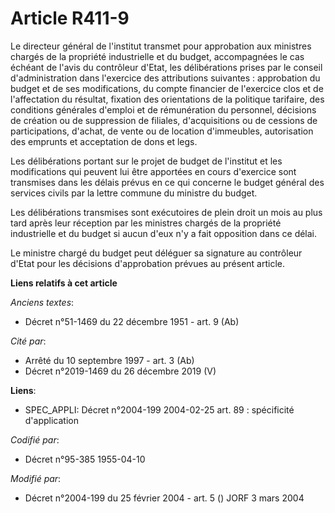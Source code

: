 # Article R411-9

Le directeur général de l'institut transmet pour approbation aux ministres chargés de la propriété industrielle et du budget,
accompagnées le cas échéant de l'avis du contrôleur d'Etat, les délibérations prises par le conseil d'administration dans
l'exercice des attributions suivantes : approbation du budget et de ses modifications, du compte financier de l'exercice clos
et de l'affectation du résultat, fixation des orientations de la politique tarifaire, des conditions générales d'emploi et de
rémunération du personnel, décisions de création ou de suppression de filiales, d'acquisitions ou de cessions de
participations, d'achat, de vente ou de location d'immeubles, autorisation des emprunts et acceptation de dons et legs.

Les délibérations portant sur le projet de budget de l'institut et les modifications qui peuvent lui être apportées en cours
d'exercice sont transmises dans les délais prévus en ce qui concerne le budget général des services civils par la lettre
commune du ministre du budget.

Les délibérations transmises sont exécutoires de plein droit un mois au plus tard après leur réception par les ministres
chargés de la propriété industrielle et du budget si aucun d'eux n'y a fait opposition dans ce délai.

Le ministre chargé du budget peut déléguer sa signature au contrôleur d'Etat pour les décisions d'approbation prévues au
présent article.

**Liens relatifs à cet article**

_Anciens textes_:

  - Décret n°51-1469 du 22 décembre 1951 - art. 9 (Ab)

_Cité par_:

  - Arrêté du 10 septembre 1997 - art. 3 (Ab)
  - Décret n°2019-1469 du 26 décembre 2019 (V)

**Liens**:

  - SPEC_APPLI: Décret n°2004-199 2004-02-25 art. 89 : spécificité d'application

_Codifié par_:

  - Décret n°95-385 1955-04-10

_Modifié par_:

  - Décret n°2004-199 du 25 février 2004 - art. 5 () JORF 3 mars 2004

